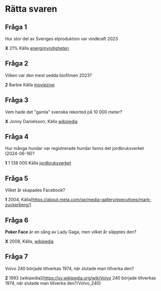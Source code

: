 # Rätta svaren

## Fråga 1

Hur stor del av Sveriges elproduktion var vindkraft 2023

**X** 21% Källa [energimyndigheten](https://www.energimyndigheten.se/nyhetsarkiv/2024/ar-2023-bidrog-vindkraften-med-cirka-21-procent-till-sveriges-elproduktion/)

## Fråga 2

Vilken var den mest sedda biofilmen 2023?

**2** Barbie Källa [moviezine](https://www.moviezine.se/nyheter/filmtoppen-2023-mest-sedda-biofilmerna-sverige)

## Fråga 3

Vem hade det "gamla" svenska rekorted på 10 000 meter?

**X** Jonny Danielsson, Källa [wikipedia](https://sv.wikipedia.org/wiki/Andreas_Almgren)

## Fråga 4

Hur många hundar var registrerade hundar fanns det jordbruksverket (2024-06-16)?

**1** 1 138 000
Källa [jordbruksverket](https://jordbruksverket.se/e-tjanster-databaser-och-appar/e-tjanster-och-databaser-djur/hundregistret/statistik-ur-hundregistret)

## Fråga 5

Vilket år skapades Facebook?

**1** 2004, Källa[https://about.meta.com/se/media-gallery/executives/mark-zuckerberg/]

## Fråga 6

**Poker Face** är en sång av Lady Gaga, men vilket år släpptes den?

**X** 2008, Källa, [wikipedia](https://sv.wikipedia.org/wiki/Poker_Face)

## Fråga 7

Volvo 240 började tillverkas 1974, när slutade man tillverka den?

**2** 1993 [wikipedia](<https://sv.wikipedia.org/wikiVolvo> 240 började tillverkas 1974, när slutade man tillverka den?/Volvo_240)
